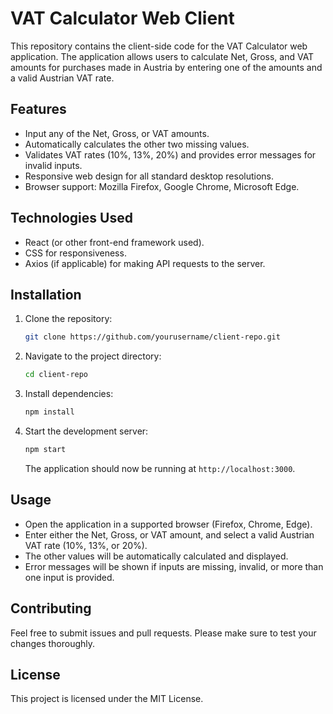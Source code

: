 
# VAT Calculator Web Client

This repository contains the client-side code for the VAT Calculator web application. The application allows users to calculate Net, Gross, and VAT amounts for purchases made in Austria by entering one of the amounts and a valid Austrian VAT rate.

## Features

- Input any of the Net, Gross, or VAT amounts.
- Automatically calculates the other two missing values.
- Validates VAT rates (10%, 13%, 20%) and provides error messages for invalid inputs.
- Responsive web design for all standard desktop resolutions.
- Browser support: Mozilla Firefox, Google Chrome, Microsoft Edge.

## Technologies Used

- React (or other front-end framework used).
- CSS for responsiveness.
- Axios (if applicable) for making API requests to the server.

## Installation

1. Clone the repository:
   ```bash
   git clone https://github.com/yourusername/client-repo.git
   ```

2. Navigate to the project directory:
   ```bash
   cd client-repo
   ```

3. Install dependencies:
   ```bash
   npm install
   ```

4. Start the development server:
   ```bash
   npm start
   ```

   The application should now be running at `http://localhost:3000`.

## Usage

- Open the application in a supported browser (Firefox, Chrome, Edge).
- Enter either the Net, Gross, or VAT amount, and select a valid Austrian VAT rate (10%, 13%, or 20%).
- The other values will be automatically calculated and displayed.
- Error messages will be shown if inputs are missing, invalid, or more than one input is provided.

## Contributing

Feel free to submit issues and pull requests. Please make sure to test your changes thoroughly.

## License

This project is licensed under the MIT License.
